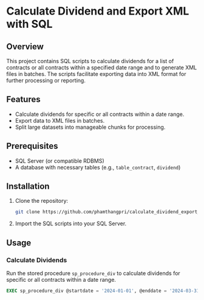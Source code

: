 # Calculate Dividend and Export XML with SQL

## Overview

This project contains SQL scripts to calculate dividends for a list of contracts or all contracts within a specified date range and to generate XML files in batches. The scripts facilitate exporting data into XML format for further processing or reporting.

## Features

- Calculate dividends for specific or all contracts within a date range.
- Export data to XML files in batches.
- Split large datasets into manageable chunks for processing.

## Prerequisites

- SQL Server (or compatible RDBMS)
- A database with necessary tables (e.g., `table_contract`, `dividend`)

## Installation

1. Clone the repository:
    ```sh
    git clone https://github.com/phamthangpri/calculate_dividend_export_xml_with_SQL.git
    ```
2. Import the SQL scripts into your SQL Server.

## Usage

### Calculate Dividends

Run the stored procedure `sp_procedure_div` to calculate dividends for specific or all contracts within a date range.

```sql
EXEC sp_procedure_div @startdate = '2024-01-01', @enddate = '2024-03-31', @contract_codes = '1234;5678;1122';
